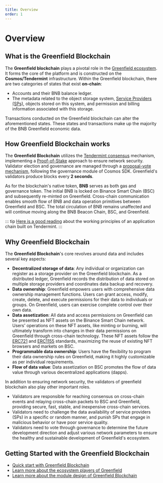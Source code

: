 ```yaml
---
title: Overview
order: 1
---
```

# Overview

## What is the Greenfield Blockchain

The **Greenfield blockchain** plays a pivotal role in the [Greenfield ecosystem](../introduction/ecosystem-player.md). 
It forms the core of the platform and is constructed on the **Cosmos/Tendermint** infrastructure. 
Within the Greenfield blockchain, there are two categories of states that exist **on-chain**: 
- Accounts and their BNB balance ledger.
- The metadata related to the object storage system, [Service Providers (SPs)](../storage-provider/), objects stored on this system, 
and permission and billing information associated with this storage.

Transactions conducted on the Greenfield blockchain can alter the aforementioned states. These states and transactions 
make up the majority of the BNB Greenfield economic data.

## How Greenfield Blockchain works
The **Greenfield Blockchain** utilizes the [Tendermint consensus](https://tutorials.cosmos.network/) mechanism, 
implementing a [Proof-of-Stake](https://ethereum.org/en/developers/docs/consensus-mechanisms/pos/) approach to ensure network security. 
Validator election and governance are managed through a [proposal-vote mechanism](modules/governance.md), following 
the governance module of Cosmos SDK. Greenfield's validators produce blocks every **2 seconds**.

As for the blockchain's native token, **BNB** serves as both gas and governance token. The initial BNB is locked on Binance 
Smart Chain (BSC) and subsequently re-minted on Greenfield. Cross-chain communication enables smooth flow of BNB and 
data operation primitives between Greenfield and BSC. The total circulation of BNB remains unaffected and will 
continue moving along the BNB Beacon Chain, BSC, and Greenfield.

::: tip
[Here is a good reading](https://docs.tendermint.com/v0.34/introduction/what-is-tendermint.html) about the working 
principles of an application chain built on Tendermint.
:::

## Why Greenfield Blockchain
The **Greenfield Blockchain**'s core revolves around data and includes several key aspects:

- **Decentralized storage of data**: Any individual or organization can register as a storage provider on the Greenfield 
blockchain. As a distributed ledger, Greenfield records the distribution of data stored on multiple storage 
providers and coordinates data backup and recovery.
- **Data ownership**: Greenfield empowers users with comprehensive data ownership management functions. Users can grant 
   access, modify, create, delete, and execute permissions for their data to individuals or groups. On Greenfield, 
   users can exercise complete control over their own data.
- **Data assetization**: All data and access permissions on Greenfield can be presented as NFT assets on the Binance 
   Smart Chain network. Users' operations on these NFT assets, like minting or burning, will ultimately transform into 
    changes in their data permissions on Greenfield through cross-chain technology. These NFT assets follow the 
    [ERC721](https://ethereum.org/en/developers/docs/standards/tokens/erc-721/) and [ERC1155](https://ethereum.org/en/developers/docs/standards/tokens/erc-1155/) 
    standards, maximizing the reuse of existing NFT browsers and markets on BSC.
- **Programmable data ownership**: Users have the flexibility to program their data ownership rules on Greenfield, 
    making it highly customizable as per individual requirements.
- **Flow of data value**: Data assetization on BSC promotes the flow of data value through various decentralized applications (dapps).

In addition to ensuring network security, the validators of greenfield blockchain also play other important roles.
- Validators are responsible for reaching consensus on cross-chain events and relaying cross-chain packets to BSC and Greenfield,
  providing secure, fast, stable, and inexpensive cross-chain services.
- Validators need to challenge the data availability of service providers (SPs) in a specific or random manner, and 
  punish SPs that engage in malicious behavior or have poor service quality.
- Validators need to vote through governance to determine the future development direction and adjust various network parameters 
  to ensure the healthy and sustainable development of Greenfield's ecosystem.


## Getting Started with the Greenfield Blockchain
- [Quick start with Greenfield Blockchain](run-node/interact-node.md)
- [Learn more about the ecosystem players of Greenfield](../introduction/ecosystem-player.md)
- [Learn more about the module design of Greenfield Blockchain](modules/storage-module.md)
